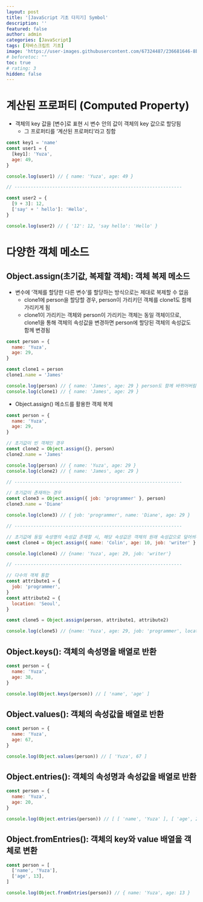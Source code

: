 ```yaml
---
layout: post
title: '[JavaScript 기초 다지기] Symbol'
description: ''
featured: false
author: admin
categories: [JavaScript]
tags: [자바스크립트 기초]
image: 'https://user-images.githubusercontent.com/67324487/236681646-8b33a5a9-a792-42d8-9568-9ba12138c5d6.png'
# beforetoc: ""
toc: true
# rating: 3
hidden: false
---
```


# 계산된 프로퍼티 (Computed Property)

- 객체의 key 값을 [변수]로 표현 시 변수 안의 값이 객체의 key 값으로 할당됨
  - 그 프로퍼티를 ‘계산된 프로퍼티’라고 칭함

```jsx
const key1 = 'name'
const user1 = {
  [key1]: 'Yuza',
  age: 49,
}

console.log(user1) // { name: 'Yuza', age: 49 }

// --------------------------------------------------------------

const user2 = {
  [9 + 3]: 12,
  ['say' + ' hello']: 'Hello',
}

console.log(user2) // { '12': 12, 'say hello': 'Hello' }
```

# 다양한 객체 메소드

## Object.assign(초기값, 복제할 객체): 객체 복제 메소드

- 변수에 ‘객체를 할당한 다른 변수’를 할당하는 방식으로는 제대로 복제할 수 없음
  - clone1에 person을 할당할 경우, person이 가리키던 객체를 clone1도 함께 가리키게 됨
  - clone1이 가리키는 객체와 person이 가리키는 객체는 동일 객체이므로, clone1을 통해 객체의 속성값을 변경하면 person에 할당된 객체의 속성값도 함께 변경됨

```jsx
const person = {
  name: 'Yuza',
  age: 29,
}

const clone1 = person
clone1.name = 'James'

console.log(person) // { name: 'James', age: 29 } person도 함께 바뀌어버림;;
console.log(clone1) // { name: 'James', age: 29 }
```

- Object.assign() 메소드를 활용한 객체 복제

```jsx
const person = {
  name: 'Yuza',
  age: 29,
}

// 초기값이 빈 객체인 경우
const clone2 = Object.assign({}, person)
clone2.name = 'James'

console.log(person) // { name: 'Yuza', age: 29 }
console.log(clone2) // { name: 'James', age: 29 }

// --------------------------------------------------------------

// 초기값이 존재하는 경우
const clone3 = Object.assign({ job: 'programmer' }, person)
clone3.name = 'Diane'

console.log(clone3) // { job: 'programmer', name: 'Diane', age: 29 }

// --------------------------------------------------------------

// 초기값에 동일 속성명의 속성값 존재할 시, 해당 속성값은 객체의 원래 속성값으로 덮어씌워짐
const clone4 = Object.assign({ name: 'Colin', age: 10, job: 'writer' }, person)

console.log(clone4) // {name: 'Yuza', age: 29, job: 'writer'}

// --------------------------------------------------------------

// 다수의 객체 통합
const attribute1 = {
  job: 'programmer',
}
const attribute2 = {
  location: 'Seoul',
}

const clone5 = Object.assign(person, attribute1, attribute2)

console.log(clone5) // {name: 'Yuza', age: 29, job: 'programmer', location: 'Seoul'}
```

## Object.keys(): 객체의 속성명을 배열로 반환

```jsx
const person = {
  name: 'Yuza',
  age: 38,
}

console.log(Object.keys(person)) // [ 'name', 'age' ]
```

## Object.values(): 객체의 속성값을 배열로 반환

```jsx
const person = {
  name: 'Yuza',
  age: 67,
}

console.log(Object.values(person)) // [ 'Yuza', 67 ]
```

## Object.entries(): 객체의 속성명과 속성값을 배열로 반환

```jsx
const person = {
  name: 'Yuza',
  age: 20,
}

console.log(Object.entries(person)) // [ [ 'name', 'Yuza' ], [ 'age', 20 ] ]
```

## Object.fromEntries(): 객체의 key와 value 배열을 객체로 변환

```jsx
const person = [
  ['name', 'Yuza'],
  ['age', 13],
]

console.log(Object.fromEntries(person)) // { name: 'Yuza', age: 13 }
```
